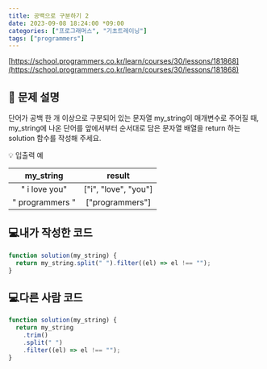 ```yaml
---
title: 공백으로 구분하기 2
date: 2023-09-08 18:24:00 *09:00
categories: ["프로그래머스", "기초트레이닝"]
tags: ["programmers"]
---
```


[https://school.programmers.co.kr/learn/courses/30/lessons/181868](https://school.programmers.co.kr/learn/courses/30/lessons/181868)

## 📔 문제 설명

단어가 공백 한 개 이상으로 구분되어 있는 문자열 my_string이 매개변수로 주어질 때, my_string에 나온 단어를 앞에서부터 순서대로 담은 문자열 배열을 return 하는 solution 함수를 작성해 주세요.

💡 입출력 예

|    my_string    |        result        |
| :-------------: | :------------------: |
|  " i love you"  | ["i", "love", "you"] |
| " programmers " |   ["programmers"]    |

## 💻내가 작성한 코드

```js
function solution(my_string) {
  return my_string.split(" ").filter((el) => el !== "");
}
```

## 💻다른 사람 코드

```js
function solution(my_string) {
  return my_string
    .trim()
    .split(" ")
    .filter((el) => el !== "");
}
```
